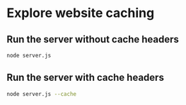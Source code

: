 # Explore website caching

## Run the server without cache headers

```bash
node server.js
```

## Run the server with cache headers

```bash
node server.js --cache
```

